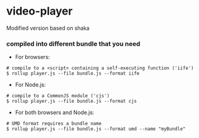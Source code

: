 # video-player
Modified version based on shaka
### compiled into different bundle that you need
+ For browsers:
```shell
# compile to a <script> containing a self-executing function ('iife')
$ rollup player.js --file bundle.js --format iife
```

+ For Node.js:
```shell
# compile to a CommonJS module ('cjs')
$ rollup player.js --file bundle.js --format cjs
```

+ For both browsers and Node.js:
```shell
# UMD format requires a bundle name
$ rollup player.js --file bundle.js --format umd --name "myBundle"
```
